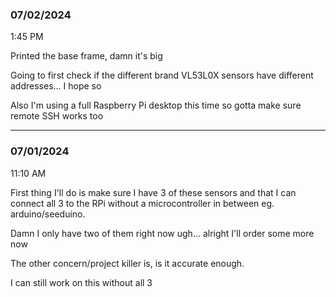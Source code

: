 ### 07/02/2024

1:45 PM

Printed the base frame, damn it's big

Going to first check if the different brand VL53L0X sensors have different addresses... I hope so

Also I'm using a full Raspberry Pi desktop this time so gotta make sure remote SSH works too

---

### 07/01/2024

11:10 AM

First thing I'll do is make sure I have 3 of these sensors and that I can connect all 3 to the RPi without a microcontroller in between eg. arduino/seeduino.

Damn I only have two of them right now ugh... alright I'll order some more now

The other concern/project killer is, is it accurate enough.

I can still work on this without all 3
